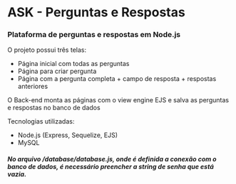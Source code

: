 # ASK - Perguntas e Respostas
### Plataforma de perguntas e respostas em Node.js

O projeto possui três telas:
- Página inicial com todas as perguntas
- Página para criar pergunta
- Página com a pergunta completa + campo de resposta + respostas anteriores

O Back-end monta as páginas com o view engine EJS
e salva as perguntas e respostas no banco de dados

Tecnologias utilizadas:
- Node.js (Express, Sequelize, EJS)
- MySQL

##### No arquivo /database/database.js, onde é definida a conexão com o banco de dados, é necessário preencher a string de senha que está vazia.
